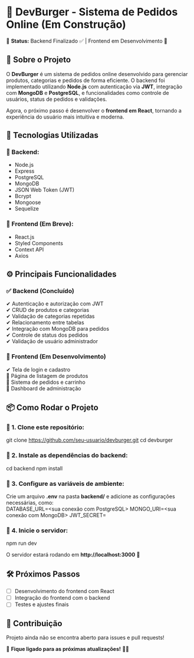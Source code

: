 # 📌 DevBurger - Sistema de Pedidos Online (Em Construção)

🚧 **Status:** Backend Finalizado ✅ | Frontend em Desenvolvimento 🚀  

## 📖 Sobre o Projeto   
O **DevBurger** é um sistema de pedidos online desenvolvido para gerenciar produtos, categorias e pedidos de forma eficiente. O backend foi implementado utilizando **Node.js** com autenticação via **JWT**, integração com **MongoDB** e **PostgreSQL**, e funcionalidades como controle de usuários, status de pedidos e validações.  

Agora, o próximo passo é desenvolver o **frontend em React**, tornando a experiência do usuário mais intuitiva e moderna.  

## 🚀 Tecnologias Utilizadas  

### 🔹 Backend:  
- Node.js  
- Express  
- PostgreSQL  
- MongoDB  
- JSON Web Token (JWT)  
- Bcrypt  
- Mongoose  
- Sequelize  

### 🔹 Frontend (Em Breve):  
- React.js  
- Styled Components  
- Context API  
- Axios  

## ⚙ Principais Funcionalidades  

### ✅ Backend (Concluído)  
✔ Autenticação e autorização com JWT  
✔ CRUD de produtos e categorias  
✔ Validação de categorias repetidas  
✔ Relacionamento entre tabelas  
✔ Integração com MongoDB para pedidos  
✔ Controle de status dos pedidos  
✔ Validação de usuário administrador  

### 🔄 Frontend (Em Desenvolvimento)  
✔ Tela de login e cadastro  
🚀 Página de listagem de produtos  
🚀 Sistema de pedidos e carrinho  
🚀 Dashboard de administração  

## 📦 Como Rodar o Projeto  

### 🔹 1. Clone este repositório:  
git clone https://github.com/seu-usuario/devburger.git cd devburger

### 🔹 2. Instale as dependências do backend:  
cd backend npm install

### 🔹 3. Configure as variáveis de ambiente:  
Crie um arquivo **.env** na pasta **backend/** e adicione as configurações necessárias, como:  
DATABASE_URL=<sua conexão com PostgreSQL> MONGO_URI=<sua conexão com MongoDB> JWT_SECRET=<sua chave secreta JWT>

### 🔹 4. Inicie o servidor:  
npm run dev


O servidor estará rodando em **http://localhost:3000** 🚀  

## 🛠 Próximos Passos  
- [ ] Desenvolvimento do frontend com React  
- [ ] Integração do frontend com o backend  
- [ ] Testes e ajustes finais  

## 🤝 Contribuição  
Projeto ainda não se encontra aberto para issues e pull requests!

📢 **Fique ligado para as próximas atualizações!** 🚀🔥  
